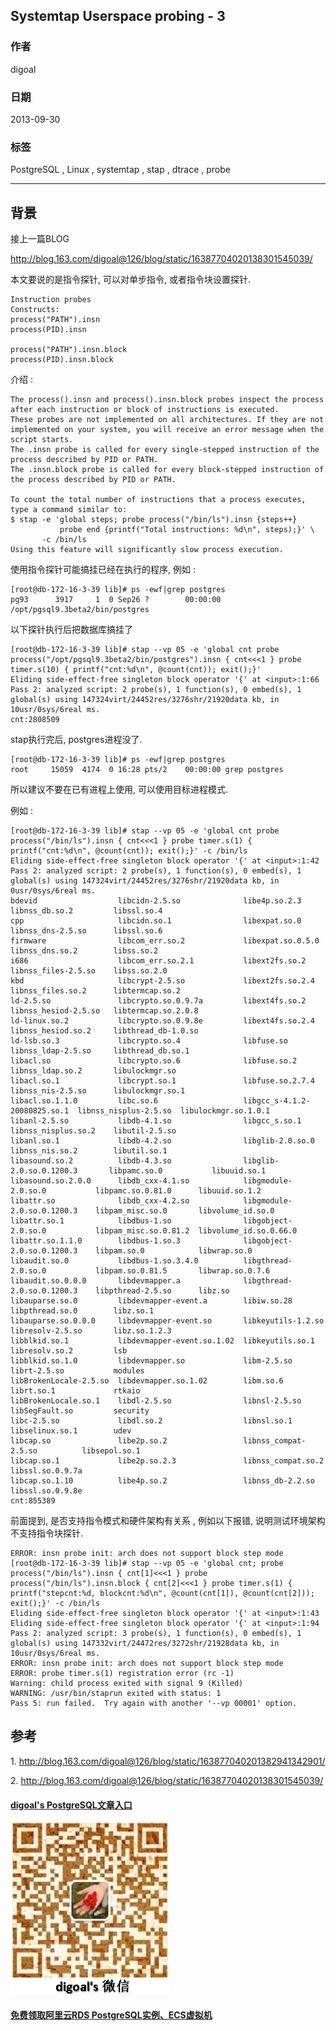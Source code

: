 ## Systemtap Userspace probing - 3      
                                                                                                 
### 作者                                                                                                 
digoal                                                                                                 
                                                                                                 
### 日期                                                                                                 
2013-09-30                                                                                              
                                                                                                 
### 标签                                                                                                 
PostgreSQL , Linux , systemtap , stap , dtrace , probe                                         
                                                                                                 
----                                                                                                 
                                                                                                 
## 背景                                          
接上一篇BLOG  
  
http://blog.163.com/digoal@126/blog/static/16387704020138301545039/  
  
本文要说的是指令探针, 可以对单步指令, 或者指令块设置探针.   
  
```  
Instruction probes  
Constructs:  
process("PATH").insn  
process(PID).insn  
  
process("PATH").insn.block  
process(PID).insn.block  
```  
  
介绍 :   
  
```  
The process().insn and process().insn.block probes inspect the process after each instruction or block of instructions is executed.   
These probes are not implemented on all architectures. If they are not implemented on your system, you will receive an error message when the script starts.  
The .insn probe is called for every single-stepped instruction of the process described by PID or PATH.  
The .insn.block probe is called for every block-stepped instruction of the process described by PID or PATH.  
  
To count the total number of instructions that a process executes, type a command similar to:  
$ stap -e 'global steps; probe process("/bin/ls").insn {steps++}  
           probe end {printf("Total instructions: %d\n", steps);}' \  
       -c /bin/ls  
Using this feature will significantly slow process execution.  
```  
  
使用指令探针可能搞挂已经在执行的程序, 例如 :   
  
```  
[root@db-172-16-3-39 lib]# ps -ewf|grep postgres  
pg93      3917     1  0 Sep26 ?        00:00:00 /opt/pgsql9.3beta2/bin/postgres  
```  
  
以下探针执行后把数据库搞挂了  
  
```  
[root@db-172-16-3-39 lib]# stap --vp 05 -e 'global cnt probe process("/opt/pgsql9.3beta2/bin/postgres").insn { cnt<<<1 } probe timer.s(10) { printf("cnt:%d\n", @count(cnt)); exit();}'  
Eliding side-effect-free singleton block operator '{' at <input>:1:66  
Pass 2: analyzed script: 2 probe(s), 1 function(s), 0 embed(s), 1 global(s) using 147324virt/24452res/3276shr/21920data kb, in 10usr/0sys/6real ms.  
cnt:2808509  
```  
  
stap执行完后, postgres进程没了.  
  
```  
[root@db-172-16-3-39 lib]# ps -ewf|grep postgres  
root     15059  4174  0 16:28 pts/2    00:00:00 grep postgres  
```  
  
所以建议不要在已有进程上使用, 可以使用目标进程模式.  
  
  
例如 :   
  
```  
[root@db-172-16-3-39 lib]# stap --vp 05 -e 'global cnt probe process("/bin/ls").insn { cnt<<<1 } probe timer.s(1) { printf("cnt:%d\n", @count(cnt)); exit();}' -c /bin/ls  
Eliding side-effect-free singleton block operator '{' at <input>:1:42  
Pass 2: analyzed script: 2 probe(s), 1 function(s), 0 embed(s), 1 global(s) using 147324virt/24452res/3276shr/21920data kb, in 0usr/0sys/6real ms.  
bdevid                  libcidn-2.5.so              libe4p.so.2.3                 libnss_db.so.2         libssl.so.4  
cpp                     libcidn.so.1                libexpat.so.0                 libnss_dns-2.5.so      libssl.so.6  
firmware                libcom_err.so.2             libexpat.so.0.5.0             libnss_dns.so.2        libss.so.2  
i686                    libcom_err.so.2.1           libext2fs.so.2                libnss_files-2.5.so    libss.so.2.0  
kbd                     libcrypt-2.5.so             libext2fs.so.2.4              libnss_files.so.2      libtermcap.so.2  
ld-2.5.so               libcrypto.so.0.9.7a         libext4fs.so.2                libnss_hesiod-2.5.so   libtermcap.so.2.0.8  
ld-linux.so.2           libcrypto.so.0.9.8e         libext4fs.so.2.4              libnss_hesiod.so.2     libthread_db-1.0.so  
ld-lsb.so.3             libcrypto.so.4              libfuse.so                    libnss_ldap-2.5.so     libthread_db.so.1  
libacl.so               libcrypto.so.6              libfuse.so.2                  libnss_ldap.so.2       libulockmgr.so  
libacl.so.1             libcrypt.so.1               libfuse.so.2.7.4              libnss_nis-2.5.so      libulockmgr.so.1  
libacl.so.1.1.0         libc.so.6                   libgcc_s-4.1.2-20080825.so.1  libnss_nisplus-2.5.so  libulockmgr.so.1.0.1  
libanl-2.5.so           libdb-4.1.so                libgcc_s.so.1                 libnss_nisplus.so.2    libutil-2.5.so  
libanl.so.1             libdb-4.2.so                libglib-2.0.so.0              libnss_nis.so.2        libutil.so.1  
libasound.so.2          libdb-4.3.so                libglib-2.0.so.0.1200.3       libpamc.so.0           libuuid.so.1  
libasound.so.2.0.0      libdb_cxx-4.1.so            libgmodule-2.0.so.0           libpamc.so.0.81.0      libuuid.so.1.2  
libattr.so              libdb_cxx-4.2.so            libgmodule-2.0.so.0.1200.3    libpam_misc.so.0       libvolume_id.so.0  
libattr.so.1            libdbus-1.so                libgobject-2.0.so.0           libpam_misc.so.0.81.2  libvolume_id.so.0.66.0  
libattr.so.1.1.0        libdbus-1.so.3              libgobject-2.0.so.0.1200.3    libpam.so.0            libwrap.so.0  
libaudit.so.0           libdbus-1.so.3.4.0          libgthread-2.0.so.0           libpam.so.0.81.5       libwrap.so.0.7.6  
libaudit.so.0.0.0       libdevmapper.a              libgthread-2.0.so.0.1200.3    libpthread-2.5.so      libz.so  
libauparse.so.0         libdevmapper-event.a        libiw.so.28                   libpthread.so.0        libz.so.1  
libauparse.so.0.0.0     libdevmapper-event.so       libkeyutils-1.2.so            libresolv-2.5.so       libz.so.1.2.3  
libblkid.so.1           libdevmapper-event.so.1.02  libkeyutils.so.1              libresolv.so.2         lsb  
libblkid.so.1.0         libdevmapper.so             libm-2.5.so                   librt-2.5.so           modules  
libBrokenLocale-2.5.so  libdevmapper.so.1.02        libm.so.6                     librt.so.1             rtkaio  
libBrokenLocale.so.1    libdl-2.5.so                libnsl-2.5.so                 libSegFault.so         security  
libc-2.5.so             libdl.so.2                  libnsl.so.1                   libselinux.so.1        udev  
libcap.so               libe2p.so.2                 libnss_compat-2.5.so          libsepol.so.1  
libcap.so.1             libe2p.so.2.3               libnss_compat.so.2            libssl.so.0.9.7a  
libcap.so.1.10          libe4p.so.2                 libnss_db-2.2.so              libssl.so.0.9.8e  
cnt:855389  
```  
  
前面提到, 是否支持指令模式和硬件架构有关系 , 例如以下报错, 说明测试环境架构不支持指令块探针.  
  
```  
ERROR: insn probe init: arch does not support block step mode  
[root@db-172-16-3-39 lib]# stap --vp 05 -e 'global cnt; probe process("/bin/ls").insn { cnt[1]<<<1 } probe process("/bin/ls").insn.block { cnt[2]<<<1 } probe timer.s(1) { printf("stepcnt:%d, blockcnt:%d\n", @count(cnt[1]), @count(cnt[2])); exit();}' -c /bin/ls  
Eliding side-effect-free singleton block operator '{' at <input>:1:43  
Eliding side-effect-free singleton block operator '{' at <input>:1:94  
Pass 2: analyzed script: 3 probe(s), 1 function(s), 0 embed(s), 1 global(s) using 147332virt/24472res/3272shr/21928data kb, in 10usr/0sys/6real ms.  
ERROR: insn probe init: arch does not support block step mode  
ERROR: probe timer.s(1) registration error (rc -1)  
Warning: child process exited with signal 9 (Killed)  
WARNING: /usr/bin/staprun exited with status: 1  
Pass 5: run failed.  Try again with another '--vp 00001' option.  
```  
  
## 参考  
1\. http://blog.163.com/digoal@126/blog/static/163877040201382941342901/  
  
2\. http://blog.163.com/digoal@126/blog/static/16387704020138301545039/  
  
  
  
  
  
  
  
  
  
  
  
  
  
  
  
  
#### [digoal's PostgreSQL文章入口](https://github.com/digoal/blog/blob/master/README.md "22709685feb7cab07d30f30387f0a9ae")
  
  
![digoal's weixin](../pic/digoal_weixin.jpg "f7ad92eeba24523fd47a6e1a0e691b59")
  
  
  
  
  
  
  
  
#### [免费领取阿里云RDS PostgreSQL实例、ECS虚拟机](https://www.aliyun.com/database/postgresqlactivity "57258f76c37864c6e6d23383d05714ea")
  
